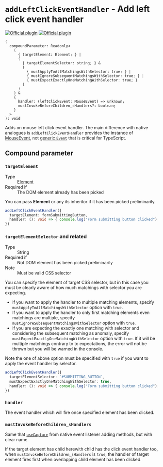 # `addLeftClickEventHandler` - Add left click event handler

[![Official plugin](https://img.shields.io/badge/IntelliJ_IDEA_Live_Template-addLeftClickEventHandler-blue.svg?style=flat)](https://plugins.jetbrains.com/plugin/17638-yamato-daiwa-es-extensions)
[![Official plugin](https://img.shields.io/badge/IntelliJ_IDEA_Live_Template_(alias)-alceh-blue.svg?style=flat)](https://plugins.jetbrains.com/plugin/17638-yamato-daiwa-es-extensions)

```
(
  compoundParameter: Readonly<
    (
      { targetElement: Element; } |
      (
        { targetElementSelector: string; } &
        (
          { mustApplyToAllMatchingsWithSelector: true; } |
          { mustIgnoreSubsequentMatchingsWithSelector: true; } |
          { mustExpectExactlyOneMatchingWithSelector: true; }
        )
      )
    ) &
    {
      handler: (leftClickEvent: MouseEvent) => unknown;
      mustInvokeBeforeChildren_sHandlers?: boolean;
    }
  >
): void
```

Adds on mouse left click event handler.
The main difference with native analogues is `addLeftClickEventHandler` provides the instance of 
  [MouseEvent](https://developer.mozilla.org/en-US/docs/Web/API/MouseEvent), not 
  [generic `Event`](https://developer.mozilla.org/en-US/docs/Web/API/Event) that is critical for TypeScript.


## Compound parameter
### `targetElement`

<dl>
  <dt>Type</dt>
  <dd><a href="https://developer.mozilla.org/en-US/docs/Web/API/Element">Element</a></dd>
  <dt>Required if</dt>
  <dd>The DOM element already has been picked</dd>
</dl>

You can pass **Element** or any its inheritor if it has been picked preliminarily.

```typescript
addLeftClickEventHandler({
  targetElement: formSubmittingButton,
  handler: (): void => { console.log("Form submitting button clicked"); }
})
```


### `targetElementSelector` and related

<dl>
  <dt>Type</dt>
  <dd>String</dd>
  <dt>Required if</dt>
  <dd>Not DOM element has been picked preliminarily</dd>
  <dt>Note</dt>
  <dd>Must be valid CSS selector</dd>
</dl>

You can specify the element of target CSS selector, but in this case you must be clearly aware of how much matchings with
  selector you are expecting.

* If you want to apply the handler to multiple matching elements, specify `mustApplyToAllMatchingsWithSelector` option with `true`.
* If you want to apply the handler to only first matching elements even matchings are multiple, specify 
  `mustIgnoreSubsequentMatchingsWithSelector` option with `true`.
* If you are expecting the exactly one matching with selector and considering the subsequent matching as anomaly,
  specify `mustExpectExactlyOneMatchingWithSelector` option with `true`. 
  If it will be multiple matchings contrary to to expectations, the error will not be thrown but you will be warned
  in the console.

Note the one of above option must be specified with `true` if you want to apply the event handler by selector. 

```typescript
addLeftClickEventHandler({
  targetElementSelector: `#SUBMITTING_BUTTON`,
  mustExpectExactlyOneMatchingWithSelector: true,
  handler: (): void => { console.log("Form submitting button clicked"); }
})
```


### `handler`

The event handler which will fire once specified element has been clicked.



### `mustInvokeBeforeChildren_sHandlers`

Same that [`useCapture`](https://developer.mozilla.org/en-US/docs/Web/API/EventTarget/addEventListener#usecapture) from
  native event listener adding methods, but with clear name.

If the target element has child herewith child has the click event handler too,
  when `mustInvokeBeforeChildren_sHandlers` is `true`, the handler of target element fires first when overlapping
  child element has been clicked.

